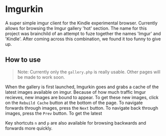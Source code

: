 Imgurkin
========
A super simple imgur client for the Kindle experimental browser. Currently allows for browsing the Imgur gallery 'hot' section. The name for this project was brainchild of an attempt to fuze together the names 'Imgur' and 'Kindle'. After coming across this combination, we found it too funny to give up.

How to use
----------
> Note: Currently only the `gallery.php` is really usable. Other pages will be made to work soon.

When the gallery is first launched, Imgurkin goes and grabs a cache of the latest images available on imgur. Because of how much traffic Imgur recieves, new images are bound to appear. To get these new images, click on the `Rebuild Cache` button at the bottom of the page. To navigate forwards through images, press the `Next` button. To navigate back through images, press the `Prev` button. To get the latest 

Key shortcuts `n` and `p` are also available for browsing backwards and forwards more quickly.
